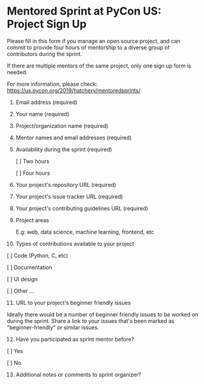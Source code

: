 # Mentored Sprint at PyCon US: Project Sign Up

Please fill in this form if you manage an open source project, and can commit to provide four hours 
of mentorship to a diverse group of contributors during the sprint.

If there are multiple mentors of the same project, only one sign up form is needed.

For more information, please check: https://us.pycon.org/2019/hatchery/mentoredsprints/

1. Email address (required)

2. Your name (required)

3. Project/organization name (required)

4. Mentor names and email addresses (required)

5. Availability during the sprint (required)

   [ ] Two hours
   
   [ ] Four hours
   
6. Your project's repository URL (required)

7. Your project's issue tracker URL (required)

8. Your project's contributing guidelines URL (required)

9. Project areas
   
   E.g: web, data science, machine learning, frontend, etc

10. Types of contributions available to your project
 
   [ ] Code (Python, C, etc)
   
   [ ] Documentation
   
   [ ] UI design 
   
   [ ] Other ... 
   
11. URL to your project's beginner friendly issues

   Ideally there would be a number of beginner friendly issues to be worked on during the sprint.
   Share a link to your issues that's been marked as "beginner-friendly" or similar issues.
   
12. Have you participated as sprint mentor before?

   [ ] Yes
   
   [ ] No
   
13. Additional notes or comments to sprint organizer?


